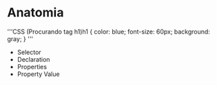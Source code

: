 # Anatomia
'''CSS
(Procurando tag h1)h1 {
    color: blue;
    font-size: 60px;
    background: gray;
}
'''
* Selector
* Declaration
* Properties
* Property Value